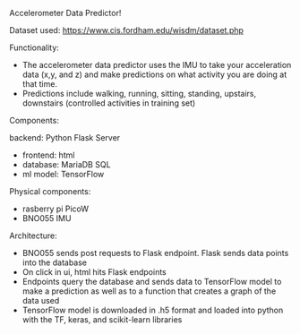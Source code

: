 Accelerometer Data Predictor!

Dataset used: https://www.cis.fordham.edu/wisdm/dataset.php

Functionality:

- The accelerometer data predictor uses the IMU to take your acceleration data (x,y, and z) and make predictions on
  what activity you are doing at that time.
- Predictions include walking, running, sitting, standing, upstairs, downstairs (controlled activities in training set)
  
Components:

backend: Python Flask Server
- frontend: html
- database: MariaDB SQL
- ml model: TensorFlow

Physical components:

- rasberry pi PicoW
- BNO055 IMU

Architecture:

- BNO055 sends post requests to Flask endpoint. Flask sends data points into the database
- On click in ui, html hits Flask endpoints
- Endpoints query the database and sends data to TensorFlow model to make a prediction as well as to a
  function that creates a graph of the data used
- TensorFlow model is downloaded in .h5 format and loaded into python with the TF, keras, and scikit-learn libraries


